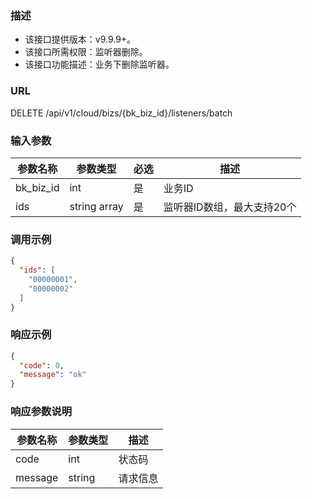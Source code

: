 ### 描述

- 该接口提供版本：v9.9.9+。
- 该接口所需权限：监听器删除。
- 该接口功能描述：业务下删除监听器。

### URL

DELETE /api/v1/cloud/bizs/{bk_biz_id}/listeners/batch

### 输入参数

| 参数名称   | 参数类型       | 必选 | 描述                    |
|-----------|--------------|------|------------------------|
| bk_biz_id | int          | 是   | 业务ID                  |
| ids       | string array | 是   | 监听器ID数组，最大支持20个 |

### 调用示例

```json
{
  "ids": [
    "00000001",
    "00000002"
  ]
}
```

### 响应示例

```json
{
  "code": 0,
  "message": "ok"
}
```

### 响应参数说明

| 参数名称 | 参数类型 | 描述    |
|---------|--------|---------|
| code    | int    | 状态码   |
| message | string | 请求信息 |
